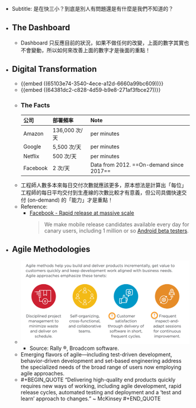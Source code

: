 - Subtitle: 是在快三小？到底是別人有問題還是有什麼是我們不知道的？
- ## The Dashboard
	- Dashboard 只反應目前的狀況，如果不做任何的改變，上面的數字其實也不會變動，所以如何來改善上面的數字才是後面的重點！
- ## Digital Transformation
	- {{embed ((65103e74-3540-4ece-a12d-6660a99bc609))}}
	- {{embed ((64381dc2-c828-4d59-b9e8-271af3fbce27))}}
	- ### The Facts
	  |公司|部署頻率|Note|
	  |--|--|--|
	  |Amazon|136,000 次/天|per minutes|
	  |Google|5,500 次/天|per minutes|
	  |Netflix|500 次/天|per minutes|
	  |Facebook|2 次/天|Data from 2012. ==On-demand since 2017==|
	- 工程師人數多本來每日交付次數就應該更多，原本想法是計算出「每位」工程師的每日平均交付到生產線的次數比較才有意義，但公司具備快速交付 (on-demand) 的「能力」才是重點！
	- Reference:
	  * [Facebook - Rapid release at massive scale](https://engineering.fb.com/2017/08/31/web/rapid-release-at-massive-scale/)
	    > We make mobile release candidates available every day for canary users, including 1 million or so [Android beta testers](https://play.google.com/apps/testing/com.facebook.katana).
- ## Agile Methodologies
	- ![image.png](../assets/image_1683518520302_0.png)
		- Source: Rally ®, Broadcom software.
	- Emerging flavors of agile—including test-driven development, behavior-driven development and set-based engineering address the specialized needs of the broad range of users now employing agile approaches.
	- #+BEGIN_QUOTE
	  “Delivering high-quality end products quickly requires new ways of working, including agile development, rapid release cycles, automated testing and deployment and a ‘test and learn’ approach to changes.”  ~ McKinsey
	  #+END_QUOTE